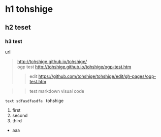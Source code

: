 # h1 tohshige
## h2 teset
### h3 test

url
> http://tohshige.github.io/tohshige/  
ogp test
> http://tohshige.github.io/tohshige/ogp-test.htm  
>> edit https://github.com/tohshige/tohshige/edit/gh-pages/ogp-test.htm  

>> test markdown visual code

`text
sdfasdfasdfa
`
tohshige

1. first
2. second
3. third


- aaa

